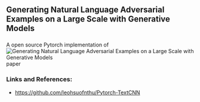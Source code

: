 ## Generating Natural Language Adversarial Examples on a Large Scale with Generative Models

###  

A open source Pytorch implementation of ![Generating Natural Language Adversarial Examples on a Large Scale with Generative Models](https://arxiv.org/abs/2003.10388)  paper

### Links and References:
-  https://github.com/leohsuofnthu/Pytorch-TextCNN